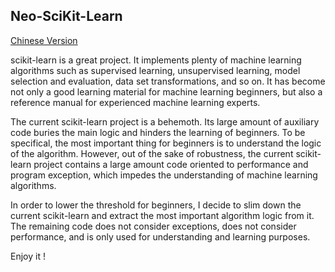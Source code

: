 ## Neo-SciKit-Learn

[Chinese Version](https://github.com/sounghaohao/neo-scikit-learn/blob/main/README-Chinese.md)

scikit-learn is a great project. It implements plenty of machine learning algorithms 
such as supervised learning, unsupervised learning, model selection and evaluation, data set transformations, and so on.
It has become not only a good learning material for machine learning beginners, 
but also a reference manual for experienced machine learning experts.

The current scikit-learn project is a behemoth. 
Its large amount of auxiliary code buries the main logic and hinders the learning of beginners.
To be specifical, the most important thing for beginners is to understand the logic of the algorithm.
However, out of the sake of robustness, the current scikit-learn project contains a large amount code oriented to performance and program exception, 
which impedes the understanding of machine learning algorithms.

In order to lower the threshold for beginners, I decide to slim down the 
current scikit-learn and extract the most important algorithm logic from it.
The remaining code does not consider exceptions, does not consider performance, and is only used for understanding and learning purposes.

Enjoy it !
